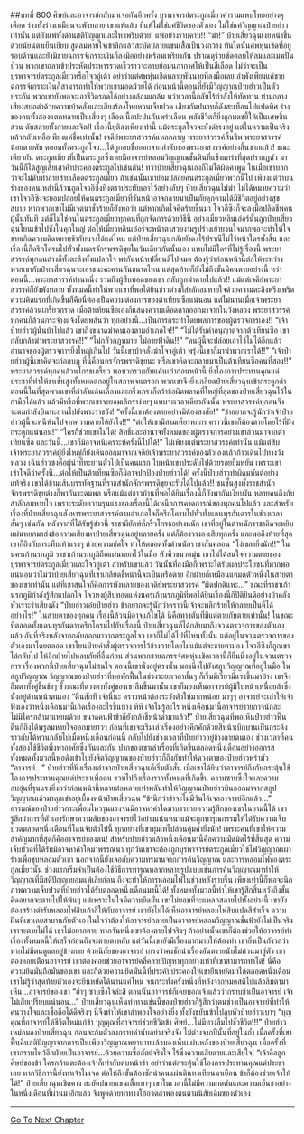 ##บทที่ 800 ศิษย์และอาจารย์กลับมาเจอกันอีกครั้ง
บุรพาจารย์ตระกูลเมี่ยวคำรามแหบโหยอย่างดุเดือด ร่างทั้งร่างเหมือนจะพังทลาย เขาแพ้แล้ว ที่แพ้ไม่ใช่แค่ชีวิตของตัวเอง ไม่ใช่แค่วิญญาณป๋ายฮ่าวเท่านั้น แต่ยังแพ้ทั้งด้านสติปัญญาและไหวพริบด้วย!
แพ้อย่างราบคาบ!!
“ฆ่า!” ป๋ายเสี่ยวฉุนเงยหน้าขึ้นด้วยนัยน์ตาเย็นเยียบ สูดลมหายใจเข้าลึกแล้วสะบัดปลายแขนเสื้อเป็นวงกว้าง
ทันใดนั้นศพหุ่นเชิดที่อยู่รอบด้านและยังมีชายฉกรรจ์เกราะเงินก็ลงมืออย่างพร้อมเพรียงกัน ปราณดุร้ายซัดตลบให้ลมและเมฆปั่นป่วน พวกเขาถลาเข้าประหัตประหารรวดเร็วราวจะอาบย้อมนภากาศให้เป็นสีเลือด
ไม่ว่าจะเป็นบุรพาจารย์ตระกูลเมี่ยวหรือโจวอู่เต้า อย่าว่าแต่ศพหุ่นเชิดหลายพันนายที่ลงมือเลย ลำพังเพียงแค่ชายฉกรรจ์เกราะเงินก็สามารถทำให้พวกเขามอดม้วยได้
ก่อนหน้านี้ตอนที่ยังมีวิญญาณป๋ายฮ่าวเป็นตัวประกัน พวกเขายังพอจะเอาชีวิตรอดได้อย่างกล้อมแกล้ม ทว่าเวลานี้กลับไร้กำลังให้ทัดทาน ท่ามกลางเสียงสบถด่าด้วยความบ้าคลั่งและเสียงร้องโหยหวนเจ็บปวด เสียงกัมปนาทก็ดังสะเทือนไปแปดทิศ ร่างของคนทั้งสองแตกทลายเป็นเสี่ยงๆ เลือดเนื้อปะปนกันพร่าเลือน พลังชีวิตก็ยิ่งถูกบดขยี้ให้เป็นเศษชิ้นส่วน ดับสลายทั้งกายและจิต!!
เรื่องนี้ยุติลงเพียงเท่านี้ แม้ตระกูลโจวจะยังดำรงอยู่ แต่ในความเป็นจริงแล้วกลับเหลือเพียงแค่ชื่อเท่านั้น!
เจดีย์พระยาสวรรค์แหลกลาญ พระยาสวรรค์สิ้นชีพ พระยาสวรรค์น้อยตายดับ ตลอดทั้งตระกูลโจว...ได้ถูกลบชื่อออกจากลำดับของพระยาสวรรค์อย่างสิ้นซากแล้ว!
ขณะเดียวกัน ตระกูลเมี่ยวที่เป็นตระกูลซึ่งเคยมีอาจารย์หลอมวิญญาณชั้นดินที่แข็งแกร่งที่สุดปรากฏตัว มาวันนี้ก็ได้สูญเสียเสาค้ำประคองตระกูลไปเช่นกัน!
ทว่าป๋ายเสี่ยวฉุนเองก็ไม่ได้ผิดคำพูด ในเมื่อเขาบอกว่าจะไม่ดับทำลายสายเลือดตระกูลเมี่ยว ถ้าเช่นนั้นเขาย่อมปล่อยคนตระกูลเมี่ยวพวกนี้ไป เพียงแต่ว่าบนร่างของคนเหล่านี้ล้วนถูกโจวอีซิงทิ้งตราประทับเอาไว้อย่างลับๆ ป๋ายเสี่ยวฉุนไม่ฆ่า ไม่ได้หมายความว่าเขาโจวอีซิงจะยอมปล่อยให้คนตระกูลเมี่ยวที่วันหน้าอาจกลายมาเป็นภัยคุกคามได้มีชีวิตอยู่อย่างสุขสบาย หากพวกเขาไม่มีเจตนาชั่วร้ายก็ยังพอว่า แต่หากเกิดใจคิดร้ายขึ้นมา โจวอีซิงก็จะลงมือปลิดชีพคนผู้นั้นทันที
แต่ก็ไม่ใช่คนในตระกูลเมี่ยวทุกคนที่ถูกจัดการด้วยวิธีนี้ อย่างเมี่ยวหลินเอ๋อร์นั้นถูกป๋ายเสี่ยวฉุนโยนเข้าไปขังในคุกใหญ่ ต่อให้เมี่ยวหลินเอ๋อร์จะหน้าตาสวยงามรูปร่างเย้ายวนใจมากพอจะทำให้ใจชายเกิดความคิดหยาบช้ากับนางได้แค่ไหน แต่ป๋ายเสี่ยวฉุนกลับยังคงไร้ปราณีไม่ไว้หน้าใครทั้งสิ้น
และเรื่องนี้ก็ครึกโครมไปทั่วทั้งนครจักรพรรดิขุยในวันเดียวกันนั้นเอง แทบไม่มีใครที่ไม่รู้เรื่องนี้ พระยาสวรรค์ทุกคนต่างก็ทั้งตะลึงทั้งแปลกใจ พากันหน้าเปลี่ยนสีไปหมด
ต้องรู้ว่าก่อนหน้านี้ต่อให้ระหว่างพวกเขากับป๋ายเสี่ยวฉุนจะเอาชนะคะคานกันขนาดไหน แต่สุดท้ายก็ยังไม่ถึงขั้นมีคนตายอย่างนี้ ทว่าตอนนี้...พระยาสวรรค์ท่านหนึ่ง รวมถึงผู้สืบทอดของเขา กลับถูกฆ่าตายไปแล้ว!!
แม้แต่เจดีย์พระยาสวรรค์ก็ยังพังทลาย ทั้งหมดนี้ทำให้พวกเขาที่พอได้ยินข่าวต่างก็สำลักลมหายใจด้วยความตะลึงพรึงเพริด ความคิดแรกที่เกิดขึ้นก็คือนี่ต้องเป็นความต้องการของต้าเทียนซือแน่นอน
แต่ไม่นานเมื่อเจ้าพระยาสวรรค์ล้วนเกรี้ยวกราด เมื่อต้าเทียนซือเองก็แสดงความเดือดดาลออกมาจากในวังหลวง พระยาสวรรค์ทุกคนก็ล้วนกระจ่างแจ้งโดยพลันว่า ทุกอย่างนี้...เป็นการกระทำโดยพลการของผู้ตรวจการเอง!!
“เจ้าป๋ายฮ่าวผู้นั้นบ้าไปแล้ว เขาถึงขนาดฆ่าคนเองตามอำเภอใจ!!”
“ไม่ได้รับคำอนุญาตจากต้าเทียนซือ เขากลับกล้าฆ่าพระยาสวรรค์!!”
“ไม่กลัวกฎหมาย ไม่อายฟ้าดิน!!”
“คนผู้นี้จะปล่อยเอาไว้ไม่ได้อีกแล้ว อำนาจของผู้ตรวจการยิ่งใหญ่เกินไป วันนี้เขาบ้าคลั่งฆ่าโจวอู่เต้า พรุ่งนี้เขาก็มาฆ่าพวกเราได้!!”
“เจ้าป๋ายฮ่าวผู้นี้เขาคิดจะก่อกบฏ ที่นี่คือนครจักรพรรดิขุยนะ หรือเขาคิดจะกลายมาเป็นต้าเทียนซือคนที่สอง!!” พระยาสวรรค์ทุกคนล้วนโกรธเกรี้ยว พอบวกรวมกับแค้นเก่าก่อนหน้านี้ ยิ่งโองการประทานคุณแด่ประชาที่ทำให้ชนชั้นสูงทั้งหมดตกอยู่ในสภาพจนตรอก พวกเขาจึงยิ่งเกลียดป๋ายเสี่ยวฉุนเข้ากระดูกดำ
ตอนนี้ในที่สุดพวกเขาที่กำลังแค้นเคืองและกริ่งเกรงก็คว้าข้อผิดพลาดที่ใหญ่ที่สุดของป๋ายเสี่ยวฉุนไว้ในกำมือได้แล้ว แล้วมีหรือที่พวกเขาจะยอมเลิกราง่ายๆ แทบจะเวลาเดียวกันนั้น พระยาสวรรค์ทุกคนจึงระดมกำลังบินทะยานไปยังพระราชวัง!
“ครั้งนี้เขาต้องตายอย่างมิต้องสงสัย!”
“ข้าอยากจะรู้นักว่าเจ้าป๋ายฮ่าวผู้นี้จะหนีพ้นไปจากความตายได้ยังไง!!”
“ต่อให้เขามีสามเศียรหกกร คราวนี้เขาก็ต้องตายโดยไร้ที่ฝังกระดูกแน่นอน!”
“ใครก็ช่วยเขาไม่ได้! สิทธิ์และอำนาจทั้งหมดของผู้ตรวจการอย่างเขาล้วนมาจากต้าเทียนซือ และวันนี้...เขาก็มิอาจหนีเคราะห์ครั้งนี้ไปได้!”
ไม่เพียงแต่พระยาสวรรค์เท่านั้น แม้แต่สิบเจ้าพระยาสวรรค์ผู้ยิ่งใหญ่ก็ยังเดินออกมาจากเจดีย์เจ้าพระยาสวรรค์ของตัวเองแล้วก้าวเดินไปทางวังหลวง เฉินฮ่าวซงคือผู้นำที่ทะยานตัวไปเป็นคนแรก ใบหน้าเขาประดับไปด้วยรอยยิ้มหยัน เพราะเขาเข้าใจดีว่าครั้งนี้...ต่อให้เป็นต้าเทียนซือก็มิอาจปกป้องป๋ายฮ่าวได้!
ครั้งนี้ป๋ายฮ่าวทำผิดมหันต์อย่างแท้จริง เขาได้ข้ามเส้นบรรทัดฐานที่ราชสำนักจักรพรรดิขุยจะรับได้ไปแล้ว!!
ชนชั้นสูงทั้งราชสำนักจักรพรรดิขุยต่างก็พากันระดมพล หรือแม้แต่ชาวบ้านที่พอได้ยินเรื่องนี้ก็ยังพากันเงียบงัน หลายคนถึงกับสำลักลมหายใจ เพราะระดับความรุนแรงของเรื่องนี้ได้เหนือการคาดการณ์ของทุกคนไปแล้ว
และสำหรับเรื่องที่ป๋ายเสี่ยวฉุนสังหารพระยาสวรรค์ตามอำเภอใจก็ครึกโครมไปทั่วทั้งแดนทุรกันดารในช่วงเวลาสั้นๆ เช่นกัน
หลังจากที่ได้รับรู้ข่าวนี้ ราชาผียักษ์ก็กริ้วโกรธอย่างหนัก เขาที่อยู่ในตำหนักราชาคิดจะหยิบแผ่นหยกมาส่งข้อความเสียงหาป๋ายเสี่ยวฉุนอยู่หลายครั้ง แต่ก็ต้องวางลงเสียทุกครั้ง และพอถึงท้ายที่สุดเขาก็ถึงกับกระทืบเท้าแรงๆ ด้วยความขัดใจ ทำให้ตลอดทั้งตำหนักราชาสั่นคลอน
“โง่เขลายิ่งนัก!!”
ในนครเก้านรกภูมิ ราชาเก้านรกภูมิถือแผ่นหยกไว้ในมือ หัวคิ้วขมวดมุ่น เขาไม่ได้สนใจความตายของบุรพาจารย์ตระกูลเมี่ยวและโจวอู่เต้า สำหรับเขาแล้ว วันนั้นที่ลงมือก็เพราะได้รับผลประโยชน์ที่มากพอ แน่นอนว่าไม่ว่าป๋ายเสี่ยวฉุนที่เขาเกลียดขี้หน้านี้จะเป็นหรือตาย อีกฝ่ายก็เหมือนแค่มดตัวหนึ่งในสายตาของเขาเท่านั้น
แต่ที่เขาสนใจก็คือการพังทลายของเจดีย์พระยาสวรรค์
“ผิดปกติแหะ...” ขณะที่ราชาเก้านรกภูมิกำลังรู้สึกแปลกใจ โจวหงผู้สืบทอดแห่งนครเก้านรกภูมิที่พอได้ยินเรื่องนี้ก็ปิติยินดีอย่างบ้าคลั่ง หัวเราะร่าเสียงดัง
“ป๋ายฮ่าวเอ๋ยป๋ายฮ่าว ข้าอยากจะรู้นักว่าคราวนี้เจ้าจะพลิกร้ายให้กลายเป็นดีได้อย่างไร!”
ในสายตาของทุกคน เรื่องนี้ล้วนมิอาจแก้ไขได้ นี่คือทางตันที่มีแต่ตายกับตายเท่านั้น!
ในขณะที่ตลอดทั้งแดนทุรกันดารครึกโครมไปกับเรื่องนี้ ป๋ายเสี่ยวฉุนก็ได้กลับมาถึงจวนตรวจการของตัวเองแล้ว อันที่จริงหลังจากกลับออกมาจากตระกูลโจว เขาก็ไม่ได้ไปที่ไหนทั้งนั้น แต่อยู่ในจวนตรวจการของตัวเองมาโดยตลอด
เขาโยนป้ายคำสั่งผู้ตรวจการไว้ข้างกายโดยไม่แม้แต่จะชายตามอง โจวอีซิงก็ถูกเขาไล่กลับไป ให้อีกฝ่ายไปหลบภัยที่อื่นก่อน ส่วนพวกชายฉกรรจ์ศพหุ่นเชิดเวลานี้ก็ยืนนิ่งอยู่ในจวนตรวจการ
เรื่องพวกนี้ป๋ายเสี่ยวฉุนไม่สนใจ ตอนนี้เขานั่งอยู่ตรงนั้น มองนิ่งไปยังสถูปวิญญาณที่อยู่ในมือ ในสถูปวิญญาณ วิญญาณของป๋ายฮ่าวที่พอพักฟื้นในช่วงระยะเวลาสั้นๆ ก็เริ่มมีเรี่ยวมีแรงขึ้นมาบ้าง เขาจึงลืมตาทั้งคู่ขึ้นช้าๆ
ชั่วขณะที่ดวงตาทั้งคู่ของเขาลืมขึ้นมานั้น เขาก็มองเห็นอาจารย์ผู้มีใบหน้าเหนื่อยล้าซึ่งนั่งอยู่ด้านหน้าตนเอง
“ตื่นสักที เจ้านี่นะ คราวหน้าต้องระวังตัวให้มากหน่อย มาๆๆ อาจารย์จะเล่าให้เจ้าฟังเองว่าหนึ่งเดือนมานี้เกิดเรื่องอะไรขึ้นบ้าง หึหึ เจ้าไม่รู้อะไร หนึ่งเดือนมานี้อาจารย์ร้ายกาจนักล่ะ ไม่มีใครกล้ามาแหยมด้วย ขนาดคนฟ้าข้าก็ยังกล้าชี้หน้าด่ามาแล้ว!” ป๋ายเสี่ยวฉุนที่พอเห็นป๋ายฮ่าวฟื้นตื่นก็ถึงได้พรูลมหายใจออกมายาวๆ ก่อนที่เขาจะเริ่มเล่าเรื่องอย่างคึกคักด้วยสีหน้าเบิกบานเป็นกระด้ง ราวกับได้หวนกลับไปเมื่อหนึ่งเดือนก่อนนี้ กลับไปยังช่วงเวลาที่ป๋ายฮ่าวอยู่ข้างกายตนเอง ช่วงเวลาที่คนทั้งสองใช้ชีวิตพึ่งพาอาศัยซึ่งกันและกัน
ปากของเขาเล่าเรื่องที่เกิดขึ้นตลอดหนึ่งเดือนอย่างออกรส ทั้งหมดทั้งมวลนี้พอดังเข้าไปยังจิตวิญญาณของป๋ายฮ่าวก็ถึงกับทำให้ดวงตาของป๋ายฮ่าวพร่ามัว
“อาจารย์...” ป๋ายฮ่าวที่ฟังเรื่องเล่าจากป๋ายเสี่ยวฉุนก็เริ่มตัวสั่น เมื่อเขาได้ยินว่าอาจารย์ถึงกับกระตุ้นใช้โองการประทานคุณแด่ประชาเพื่อตน รวมไปถึงเรื่องราวทั้งหมดที่เกิดขึ้น ความซาบซึ้งใจและความอบอุ่นที่รุนแรงยิ่งกว่าก่อนหน้านี้หลายต่อหลายเท่าพลันทำให้วิญญาณป๋ายฮ่าวบินออกมาจากสถูปวิญญาณแล้วมาคุกเข่าอยู่เบื้องหน้าป๋ายเสี่ยวฉุน
“ข้านึกว่าข้าจะไม่มีวันได้เจออาจารย์อีกแล้ว...” อารมณ์ของป๋ายฮ่าวกระเพื่อมไหวรุนแรงจนมิอาจหาคำใดมาบรรยายความรู้สึกของเขาในยามนี้ได้ เขารู้สึกว่าการที่ตัวเองรักษาความลับของอาจารย์ไว้อย่างแน่นหนาแม้จะถูกทารุณกรรมให้ได้รับความเจ็บปวดตลอดหนึ่งเดือนที่โดนจับตัวไปนี้ ทุกอย่างที่เขาทุ่มเทไปล้วนคุ้มค่ายิ่งนัก!
เพราะคนที่เขาให้ความสำคัญมากที่สุดก็คืออาจารย์ของตน!
สำหรับป๋ายฮ่าวแล้วหนึ่งเดือนมานี้คือความมืดมิดไร้ที่สิ้นสุด ความเจ็บปวดที่ได้รับมิอาจหาคำใดมาพรรณนา ทุกวันเขาจะต้องถูกบุรพาจารย์ตระกูลเมี่ยวใช้ไฟวิญญาณเผาร่างเพื่อชุบหลอมตัวเขา นอกจากนี้ยังเจอกับความทรมานจากการค้นวิญญาณ และการหลอมไฟของตระกูลเมี่ยวนั้น ช่วงแรกเริ่มจำเป็นต้องใช้วิธีการทารุณหลากหลายรูปแบบเช่นการค้นวิญญาณมาทำให้วิญญาณที่มีสติปัญญายอมแพ้เสียก่อน ถึงจะทำให้การหลอมไฟในช่วงหลังราบรื่น เพียงเท่านี้ก็พอจะนึกภาพความเจ็บปวดที่ป๋ายฮ่าวได้รับตลอดหนึ่งเดือนมานี้ได้!
ทั้งหมดทั้งมวลนี้ทำให้เขารู้สึกสิ้นหวังถึงขั้นคิดอยากจะตายไปให้พ้นๆ แต่เพราะในใจมีความยึดมั่น เขาไม่ยอมที่จะแหลกสลายไปทั้งอย่างนี้ เขายังต้องสร้างตำรับหลอมไฟสิบเก้าสีให้กับอาจารย์ เขายังไม่ได้เห็นอาจารย์หลอมไฟสิบแปดสีสำเร็จ ความฝันที่เขาเคยสาบานกับตัวเองในใจว่าต้องให้อาจารย์กลายเป็นอาจารย์หลอมวิญญาณชั้นฟ้ายังไม่เป็นจริง
เขาจะตายไม่ได้ เขาไม่อยากตาย หากวันหนึ่งเขาต้องตายไปจริงๆ ถ้าอย่างนั้นเขาก็ต้องช่วยให้อาจารย์ทำเรื่องทั้งหมดนี้ให้เสร็จก่อนถึงจะตายตาหลับ
แต่วันนี้เขายังมีเรื่องมากมายให้ต้องทำ เขายิ่งเป็นกังวลว่าหากไม่มีตนดูแลอยู่ข้างกาย ด้วยนิสัยของอาจารย์ เกรงว่าคงชักนำเรื่องอันตรายนับไม่ถ้วนมาสู่ตัว เขาต้องคอยเตือนอาจารย์ เขาต้องคอยช่วยอาจารย์คลี่คลายปัญหาทุกอย่างเท่าที่เขาสามารถทำได้!
นี่คือความยึดมั่นถือมั่นของเขา และก็ด้วยความยึดมั่นนี้ที่ประคับประคองให้เขายืนหยัดมาได้ตลอดหนึ่งเดือน เขาไม่รู้ว่าสุดท้ายตัวเองจะยืนหยัดได้นานแค่ไหน จนกระทั่งครั้งหนึ่งที่หลังจากหมดสติไปแล้วลืมตามาเห็น...อาจารย์ของเขา
“ฮ่าๆ ซาบซึ้งใจล่ะสิ ตอนนั้นอาจารย์ก็เคยบอกเจ้าแล้วว่ากราบข้าเป็นอาจารย์ เจ้าไม่เสียเปรียบแน่นอน...” ป๋ายเสี่ยวฉุนเห็นท่าทางเช่นนี้ของป๋ายฮ่าวก็รู้สึกว่าตนช่างเป็นอาจารย์ที่ทำให้คนวางใจและเชื่อถือได้ดีจริงๆ นี่จึงทำให้เขาลำพองใจอย่างยิ่ง ทั้งยังขยับเข้าไปลูบหัวป๋ายฮ่าวเบาๆ
“บุญคุณที่อาจารย์ให้ชีวิตใหม่แก่ข้า บุญคุณที่อาจารย์ช่วยชีวิตข้า ศิษย์...ไม่มีทางลืมไปชั่วชีวิต!!!” ป๋ายฮ่าวเหม่อมองป๋ายเสี่ยวฉุน ก่อนจะก้มตัวลงกราบคำนับอย่างจริงจัง
ไม่ต่างจากปีนั้นที่อยู่ในถ้ำ เมื่อครั้งที่เขาฟื้นคืนสติปัญญาจากการเป็นเพียงวิญญาณพยาบาทแล้วมองเห็นแผ่นหลังของป๋ายเสี่ยวฉุน เมื่อครั้งที่เขากราบไหว้อีกฝ่ายเป็นอาจารย์...ด้วยความซื่อสัตย์จริงใจ ไร้ซึ่งความเสียดายและเสียใจ!
“เจ้าคือลูกศิษย์ของข้า ใครกล้าแตะต้องเจ้าก็เท่ากับตบหน้าข้า อย่าว่าแต่กระตุ้นใช้โองการประทานคุณแด่ประชาเลย หากวิธีการนี้ยังหาเจ้าไม่เจอ ต่อให้ถึงขั้นต้องชักนำคนแผ่นดินทงเทียนมาเยือน ข้าก็ต้องช่วยเจ้าให้ได้!” ป๋ายเสี่ยวฉุนเชิดคาง สะบัดปลายแขนเสื้อเบาๆ เขาในเวลานี้ไม่มีความกดดันและความเย็นชาอย่างในหนึ่งเดือนที่ผ่านมาอีกแล้ว จึงพูดด้วยท่าทางโอ้อวดลำพองตนตามนิสัยเดิมของตัวเอง

------


[Go To Next Chapter]( ./238.md)